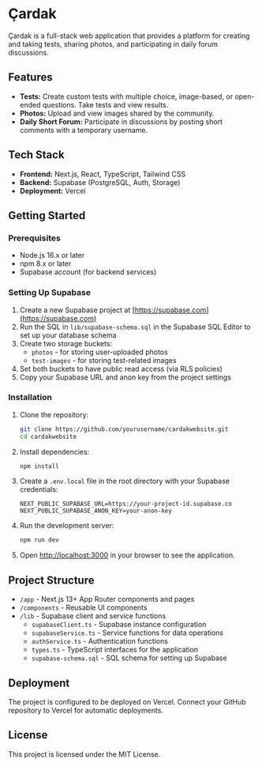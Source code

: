 # Çardak

Çardak is a full-stack web application that provides a platform for creating and taking tests, sharing photos, and participating in daily forum discussions.

## Features

- **Tests:** Create custom tests with multiple choice, image-based, or open-ended questions. Take tests and view results.
- **Photos:** Upload and view images shared by the community.
- **Daily Short Forum:** Participate in discussions by posting short comments with a temporary username.

## Tech Stack

- **Frontend:** Next.js, React, TypeScript, Tailwind CSS
- **Backend:** Supabase (PostgreSQL, Auth, Storage)
- **Deployment:** Vercel

## Getting Started

### Prerequisites

- Node.js 16.x or later
- npm 8.x or later
- Supabase account (for backend services)

### Setting Up Supabase

1. Create a new Supabase project at [https://supabase.com](https://supabase.com)
2. Run the SQL in `lib/supabase-schema.sql` in the Supabase SQL Editor to set up your database schema
3. Create two storage buckets:
   - `photos` - for storing user-uploaded photos
   - `test-images` - for storing test-related images
4. Set both buckets to have public read access (via RLS policies)
5. Copy your Supabase URL and anon key from the project settings

### Installation

1. Clone the repository:
   ```bash
   git clone https://github.com/yourusername/cardakwebsite.git
   cd cardakwebsite
   ```

2. Install dependencies:
   ```bash
   npm install
   ```

3. Create a `.env.local` file in the root directory with your Supabase credentials:
   ```
   NEXT_PUBLIC_SUPABASE_URL=https://your-project-id.supabase.co
   NEXT_PUBLIC_SUPABASE_ANON_KEY=your-anon-key
   ```

4. Run the development server:
   ```bash
   npm run dev
   ```

5. Open [http://localhost:3000](http://localhost:3000) in your browser to see the application.

## Project Structure

- `/app` - Next.js 13+ App Router components and pages
- `/components` - Reusable UI components
- `/lib` - Supabase client and service functions
  - `supabaseClient.ts` - Supabase instance configuration
  - `supabaseService.ts` - Service functions for data operations
  - `authService.ts` - Authentication functions
  - `types.ts` - TypeScript interfaces for the application
  - `supabase-schema.sql` - SQL schema for setting up Supabase

## Deployment

The project is configured to be deployed on Vercel. Connect your GitHub repository to Vercel for automatic deployments.

## License

This project is licensed under the MIT License.
